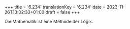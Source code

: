 +++
title = '6.234'
translationKey = '6.234'
date = 2023-11-26T13:02:33+01:00
draft = false
+++

Die Mathematik ist eine Methode der Logik.
